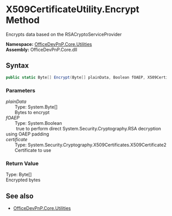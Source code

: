 # X509CertificateUtility.Encrypt Method  
Encrypts data based on the RSACryptoServiceProvider  

**Namespace:** [OfficeDevPnP.Core.Utilities](OfficeDevPnP.Core.Utilities.md)  
**Assembly:** OfficeDevPnP.Core.dll  
## Syntax
```C#
public static Byte[] Encrypt(Byte[] plainData, Boolean fOAEP, X509Certificate2 certificate)
```
### Parameters
*plainData*  
&emsp;&emsp;Type: System.Byte[]  
&emsp;&emsp;Bytes to encrypt  
*fOAEP*  
&emsp;&emsp;Type: System.Boolean  
&emsp;&emsp; true to perform direct System.Security.Cryptography.RSA decryption using OAEP padding  
*certificate*  
&emsp;&emsp;Type: System.Security.Cryptography.X509Certificates.X509Certificate2  
&emsp;&emsp;Certificate to use  
### Return Value
Type: Byte[]  
Encrypted bytes

## See also
- [OfficeDevPnP.Core.Utilities](OfficeDevPnP.Core.Utilities.md)
